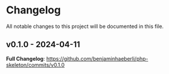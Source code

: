 # Changelog

All notable changes to this project will be documented in this file.

## v0.1.0 - 2024-04-11

**Full Changelog**: https://github.com/benjaminhaeberli/php-skeleton/commits/v0.1.0
